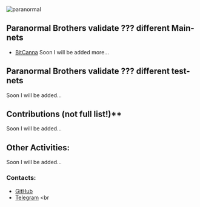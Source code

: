 ![paranormal](https://user-images.githubusercontent.com/38581319/146910126-235c3a7e-40cb-4b96-9bc9-959184c371e7.png)

## Paranormal Brothers validate ??? different Main-nets

- [BitCanna](https://www.mintscan.io/bitcanna/validators/bcnavaloper14h2x997gt54v7akrxdfakd33x9yxa5kh9t0r9a)
Soon I will be added more... <br />

## Paranormal Brothers validate ??? different test-nets

Soon I will be added... <br />

## Contributions (not full list!)**

Soon I will be added... <br />

## Other Activities:

Soon I will be added... <br />

### Contacts:

- [GitHub](https://github.com/ParanormalBrothers) <br />
- [Telegram](@nordhedgehog) <br
